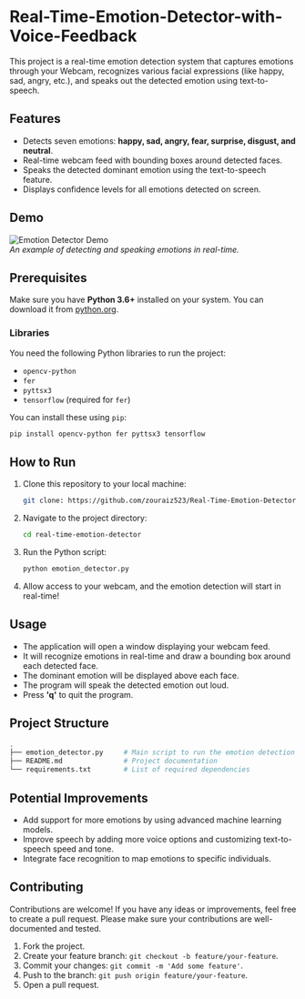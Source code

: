 # Real-Time-Emotion-Detector-with-Voice-Feedback

This project is a real-time emotion detection system that captures emotions through your Webcam, recognizes various facial expressions (like happy, sad, angry, etc.), and speaks out the detected emotion using text-to-speech.

## Features

- Detects seven emotions: **happy, sad, angry, fear, surprise, disgust, and neutral**.
- Real-time webcam feed with bounding boxes around detected faces.
- Speaks the detected dominant emotion using the text-to-speech feature.
- Displays confidence levels for all emotions detected on screen.

## Demo

![Emotion Detector Demo](demo.gif)  
*An example of detecting and speaking emotions in real-time.*

## Prerequisites

Make sure you have **Python 3.6+** installed on your system. You can download it from [python.org](https://www.python.org/).

### Libraries

You need the following Python libraries to run the project:

- `opencv-python`
- `fer`
- `pyttsx3`
- `tensorflow` (required for `fer`)

You can install these using `pip`:

```bash
pip install opencv-python fer pyttsx3 tensorflow
```

## How to Run

1. Clone this repository to your local machine:

    ```bash
    git clone: https://github.com/zouraiz523/Real-Time-Emotion-Detector-with-Voice-Feedback.git
    ```

2. Navigate to the project directory:

    ```bash
    cd real-time-emotion-detector
    ```

3. Run the Python script:

    ```bash
    python emotion_detector.py
    ```

4. Allow access to your webcam, and the emotion detection will start in real-time!

## Usage

- The application will open a window displaying your webcam feed.
- It will recognize emotions in real-time and draw a bounding box around each detected face.
- The dominant emotion will be displayed above each face.
- The program will speak the detected emotion out loud.
- Press **'q'** to quit the program.

## Project Structure

```bash
.
├── emotion_detector.py     # Main script to run the emotion detection
├── README.md               # Project documentation
└── requirements.txt        # List of required dependencies
```

## Potential Improvements

- Add support for more emotions by using advanced machine learning models.
- Improve speech by adding more voice options and customizing text-to-speech speed and tone.
- Integrate face recognition to map emotions to specific individuals.

## Contributing

Contributions are welcome! If you have any ideas or improvements, feel free to create a pull request. Please make sure your contributions are well-documented and tested.

1. Fork the project.
2. Create your feature branch: `git checkout -b feature/your-feature`.
3. Commit your changes: `git commit -m 'Add some feature'`.
4. Push to the branch: `git push origin feature/your-feature`.
5. Open a pull request.

